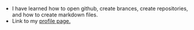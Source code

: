 - I have learned how to open github, create brances, create repositories, and how to create markdown files.
- Link to my [profile page.](https://github.com/SuperShow7)
